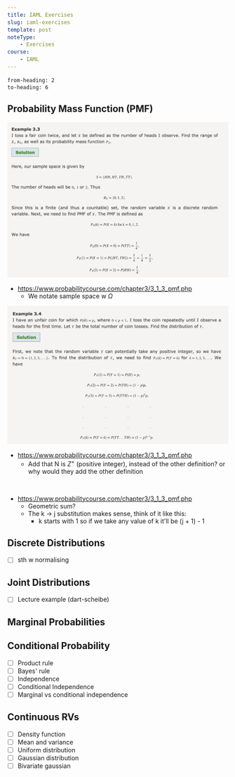 ```yaml
---
title: IAML Exercises
slug: iaml-exercises
template: post
noteType:
    - Exercises
course:
    - IAML
---
```


```toc
from-heading: 2
to-heading: 6
```

## Probability Mass Function (PMF)
![](../images/iaml-pmf-exercise-1.png)
- https://www.probabilitycourse.com/chapter3/3_1_3_pmf.php
  - We notate sample space w $\Omega$

![](../images/iaml-pmf-exercise-2.png)
- https://www.probabilitycourse.com/chapter3/3_1_3_pmf.php
  - Add that N is $Z^{+}$ (positive integer), instead of the other definition? or why would they add the other definition

![]()
- https://www.probabilitycourse.com/chapter3/3_1_3_pmf.php
  - Geometric sum?
  - The k -> j substitution makes sense, think of it like this:
    - k starts with 1 so if we take any value of k it'll be (j + 1) - 1

## Discrete Distributions
- [ ] sth w normalising

## Joint Distributions
- [ ] Lecture example (dart-scheibe)

## Marginal Probabilities

## Conditional Probability
- [ ] Product rule
- [ ] Bayes' rule
- [ ] Independence
- [ ] Conditional Independence
- [ ] Marginal vs conditional independence

## Continuous RVs
- [ ] Density function
- [ ] Mean and variance
- [ ] Uniform distribution
- [ ] Gaussian distribution
- [ ] Bivariate gaussian